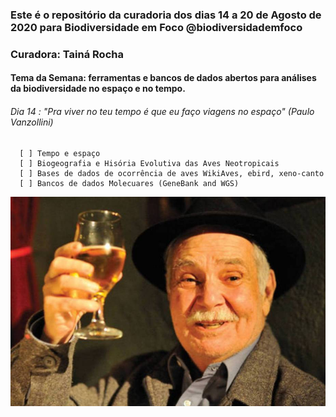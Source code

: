 ### Este é o repositório da curadoria dos dias 14 a 20 de Agosto de 2020 para Biodiversidade em Foco @biodiversidademfoco
### Curadora: Tainá Rocha
#### Tema da Semana: ferramentas e bancos de dados abertos para análises da biodiversidade no espaço e no tempo. 

###### Dia 14 : "Pra viver no teu tempo é que eu faço viagens no espaço" (Paulo Vanzollini)                         
      [ ] Tempo e espaço  
      [ ] Biogeografia e Hisória Evolutiva das Aves Neotropicais
      [ ] Bases de dados de ocorrência de aves WikiAves, ebird, xeno-canto
      [ ] Bancos de dados Molecuares (GeneBank and WGS)


![](Dia_14/images/Vanzollini_LuciaCarvalho.png)
